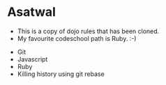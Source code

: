 Asatwal
=======

- This is a copy of dojo rules that has been cloned.
- My favourite codeschool path is Ruby. :-)
* Git
* Javascript
* Ruby
* Killing history using git rebase
